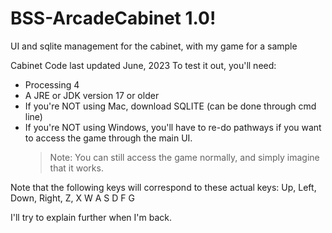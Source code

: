 # BSS-ArcadeCabinet 1.0!
UI and sqlite management for the cabinet, with my game for a sample

Cabinet Code last updated June, 2023
To test it out, you'll need:
  - Processing 4
  - A JRE or JDK version 17 or older
  - If you're NOT using Mac, download SQLITE (can be done through cmd line)
  - If you're NOT using Windows, you'll have to re-do pathways if you want to access the game through the main UI.
      > Note: You can still access the game normally, and simply imagine that it works.

Note that the following keys will correspond to these actual keys:
  Up, Left, Down, Right, Z, X
  W A S D F G 

I'll try to explain further when I'm back.
